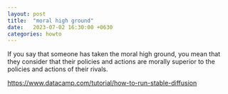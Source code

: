 ```yaml
---
layout: post
title:  "moral high ground"
date:   2023-07-02 16:30:00 +0630
categories: howto
---
```


If you say that someone has taken the moral high ground, you mean that they consider that their policies and actions are morally superior to the policies and actions of their rivals.


https://www.datacamp.com/tutorial/how-to-run-stable-diffusion